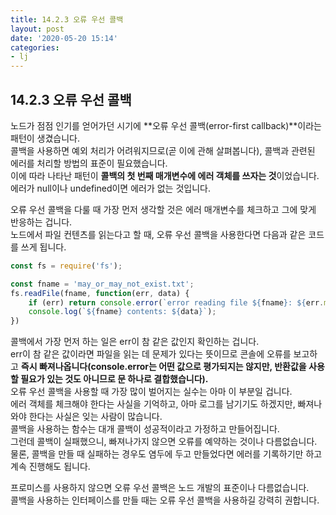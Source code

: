 ```yaml
---
title: 14.2.3 오류 우선 콜백
layout: post
date: '2020-05-20 15:14'
categories:
- lj
---
```


## 14.2.3 오류 우선 콜백

노드가 점점 인기를 얻어가던 시기에 **오류 우선 콜백(error-first callback)**이라는 패턴이 생겼습니다.  
콜백을 사용하면 예외 처리가 어려워지므로(곧 이에 관해 살펴봅니다), 콜백과 관련된 에러를 처리할 방법의 표준이 필요했습니다.  
이에 따라 나타난 패턴이 **콜백의 첫 번째 매개변수에 에러 객체를 쓰자는 것**이었습니다.  
에러가 null이나 undefined이면 에러가 없는 것입니다.

오류 우선 콜백을 다룰 때 가장 먼저 생각할 것은 에러 매개변수를 체크하고 그에 맞게 반응하는 겁니다.  
노드에서 파일 컨텐츠를 읽는다고 할 때, 오류 우선 콜백을 사용한다면 다음과 같은 코드를 쓰게 됩니다.

```javascript
const fs = require('fs');

const fname = 'may_or_may_not_exist.txt';
fs.readFile(fname, function(err, data) {
    if (err) return console.error(`error reading file ${fname}: ${err.message}`);
    console.log(`${fname} contents: ${data}`);
})
```

콜백에서 가장 먼저 하는 일은 err이 참 같은 값인지 확인하는 겁니다.  
err이 참 같은 값이라면 파일을 읽는 데 문제가 있다는 뜻이므로 콘솔에 오류를 보고하고 **즉시 빠져나옵니다(console.error는 어떤 값으로 평가되지는 
않지만, 반환값을 사용할 필요가 있는 것도 아니므로 문 하나로 결합했습니다).**  
오류 우선 콜백을 사용할 때 가장 많이 벌어지는 실수는 아마 이 부분일 겁니다.  
에러 객체를 체크해야 한다는 사실을 기억하고, 아마 로그를 남기기도 하겠지만, 빠져나와야 한다는 사실은 잊는 사람이 많습니다.  
콜백을 사용하는 함수는 대개 콜백이 성공적이라고 가정하고 만들어집니다.  
그런데 콜백이 실패했으니, 빠져나가지 않으면 오류를 예약하는 것이나 다름없습니다.  
물론, 콜백을 만들 때 실패하는 경우도 염두에 두고 만들었다면 에러를 기록하기만 하고 계속 진행해도 됩니다. 

프로미스를 사용하지 않으면 오류 우선 콜백은 노드 개발의 표준이나 다름없습니다.  
콜백을 사용하는 인터페이스를 만들 때는 오류 우선 콜백을 사용하길 강력히 권합니다.